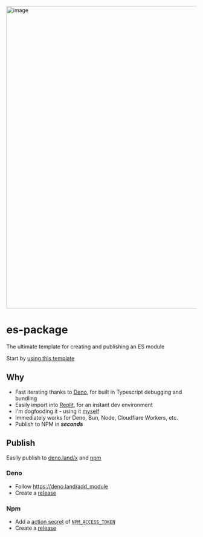 <img width="800" alt="image" src="https://user-images.githubusercontent.com/20548516/215316618-bcb365fa-d4d7-49d8-8832-21ed849e2060.png">

# es-package

The ultimate template for creating and publishing an ES module

Start by [using this template](https://github.com/semicognitive/es-package/generate)

## Why
- Fast iterating thanks to [Deno](https://deno.land/), for built in Typescript debugging and bundling
- Easily import into [Replit](https://replit.com/), for an instant dev environment
- I'm dogfooding it - using it [myself](https://github.com/semicognitive/thefuz)
- Immediately works for Deno, Bun, Node, Cloudflare Workers, etc.
- Publish to NPM in **_seconds_**

## Publish
Easily publish to [deno.land/x](https://deno.land/x) and [npm](https://npmjs.com)

### Deno
- Follow https://deno.land/add_module
- Create a [release](https://docs.github.com/en/repositories/releasing-projects-on-github/managing-releases-in-a-repository#creating-a-release)

### Npm
- Add a [action secret](https://docs.github.com/en/actions/security-guides/encrypted-secrets#creating-encrypted-secrets-for-a-repository) of [`NPM_ACCESS_TOKEN`](https://docs.npmjs.com/creating-and-viewing-access-tokens#creating-access-tokens)
- Create a [release](https://docs.github.com/en/repositories/releasing-projects-on-github/managing-releases-in-a-repository#creating-a-release)
